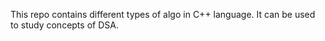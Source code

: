 This repo contains different types of algo in C++ language.
It can be used to study concepts of DSA.
